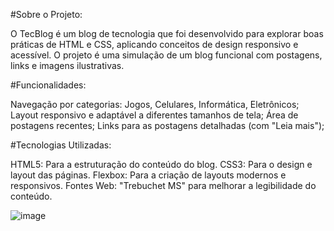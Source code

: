 #Sobre o Projeto:

O TecBlog é um blog de tecnologia que foi desenvolvido para explorar boas práticas de HTML e CSS, aplicando conceitos de design responsivo e acessível. O projeto é uma simulação de um blog funcional com postagens, links e imagens ilustrativas.

#Funcionalidades:

Navegação por categorias: 
Jogos, Celulares, Informática, Eletrônicos;
Layout responsivo e adaptável a diferentes tamanhos de tela;
Área de postagens recentes;
Links para as postagens detalhadas (com "Leia mais");


#Tecnologias Utilizadas:

HTML5: Para a estruturação do conteúdo do blog.
CSS3: Para o design e layout das páginas.
Flexbox: Para a criação de layouts modernos e responsivos.
Fontes Web: "Trebuchet MS" para melhorar a legibilidade do conteúdo.

![image](https://github.com/user-attachments/assets/1912378f-e393-4ac8-a1cc-86a61f14bfc4)
